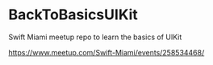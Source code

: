 # BackToBasicsUIKit
Swift Miami meetup repo to learn the basics of UIKit

https://www.meetup.com/Swift-Miami/events/258534468/
